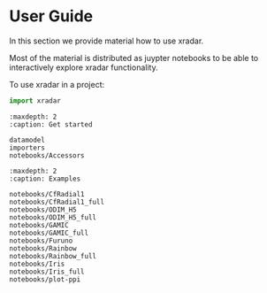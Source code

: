 # User Guide

In this section we provide material how to use xradar.

Most of the material is distributed as juypter notebooks to be able to interactively explore xradar functionality.

To use xradar in a project:

```python
import xradar
```

```{toctree}
:maxdepth: 2
:caption: Get started

datamodel
importers
notebooks/Accessors
```

```{toctree}
:maxdepth: 2
:caption: Examples

notebooks/CfRadial1
notebooks/CfRadial1_full
notebooks/ODIM_H5
notebooks/ODIM_H5_full
notebooks/GAMIC
notebooks/GAMIC_full
notebooks/Furuno
notebooks/Rainbow
notebooks/Rainbow_full
notebooks/Iris
notebooks/Iris_full
notebooks/plot-ppi
```
